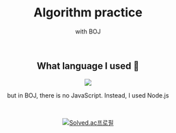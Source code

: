 <div align="center">

# Algorithm practice

<p> with BOJ </p>

<br>

<h2> What language I used 📓 </h2>

<img src="https://img.shields.io/badge/JavaScript-F7DF1E?style=flat-square&logo=JavaScript&logoColor=white"/>

<p> but in BOJ, there is no JavaScript. Instead, I used Node.js </p>

<br>

[![Solved.ac프로필](http://mazassumnida.wtf/api/v2/generate_badge?boj=chaevivin)](https://solved.ac/chaevivin)

</div>
